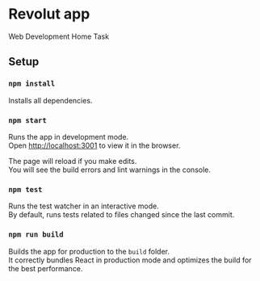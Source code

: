# Revolut app

Web Development Home Task

## Setup

### `npm install`

Installs all dependencies.

### `npm start`

Runs the app in development mode.<br>
Open [http://localhost:3001](http://localhost:3000) to view it in the browser.

The page will reload if you make edits.<br>
You will see the build errors and lint warnings in the console.

### `npm test`

Runs the test watcher in an interactive mode.<br>
By default, runs tests related to files changed since the last commit.

### `npm run build`

Builds the app for production to the `build` folder.<br>
It correctly bundles React in production mode and optimizes the build for the best performance.
